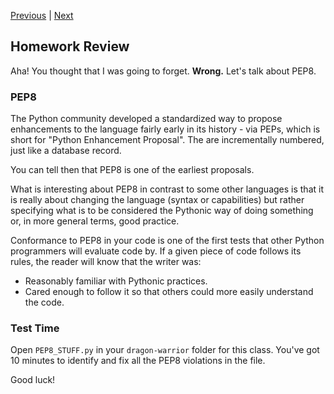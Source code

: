 [Previous](readme.md) |  [Next](exercise-1.md)
## Homework Review
Aha!  You thought that I was going to forget.  **Wrong.**  Let's talk about 
PEP8.

### PEP8
The Python community developed a standardized way to propose enhancements to 
the language fairly early in its history - via PEPs, which is short for 
"Python Enhancement Proposal".  The are incrementally numbered, just like 
a database record.

You can tell then that PEP8 is one of the earliest proposals.  

What is interesting about PEP8 in contrast to some other languages is that
it is really about changing the language (syntax or capabilities) but rather
specifying what is to be considered the Pythonic way of doing something or, 
in more general terms, good practice.

Conformance to PEP8 in your code is one of the first tests that other 
Python programmers will evaluate code by.  If a given piece of code
follows its rules, the reader will know that the writer was:
- Reasonably familiar with Pythonic practices.
- Cared enough to follow it so that others could more easily understand 
the code.

### Test Time
Open `PEP8_STUFF.py` in your `dragon-warrior` folder for this class.  You've 
got 10 minutes to identify and fix all the PEP8 violations in the file.

Good luck!